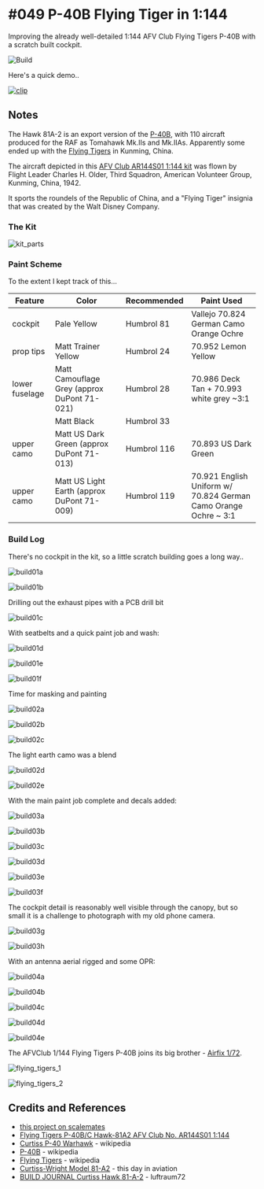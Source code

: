 # #049 P-40B Flying Tiger in 1:144

Improving the already well-detailed 1:144 AFV Club Flying Tigers P-40B with a scratch built cockpit.

![Build](./assets/AFVClub68_build.jpg?raw=true)

Here's a quick demo..

[![clip](https://img.youtube.com/vi/video_id/0.jpg)](https://www.youtube.com/watch?v=video_id)

## Notes

The Hawk 81A-2 is an export version of the [P-40B](https://en.wikipedia.org/wiki/Curtiss_P-40_Warhawk_variants#P-40B),
with 110 aircraft produced for the RAF as Tomahawk Mk.IIs and Mk.IIAs.
Apparently some ended up with the [Flying Tigers](https://en.wikipedia.org/wiki/Flying_Tigers) in Kunming, China.

The aircraft depicted in this
[AFV Club AR144S01 1:144 kit](https://www.scalemates.com/kits/afv-club-ar144s01-flying-tigers-p-40b-c-hawk-81a2--969209)
was flown by Flight Leader Charles H. Older,
Third Squadron, American Volunteer Group, Kunming, China, 1942.

It sports the roundels of the Republic of China, and a "Flying Tiger" insignia that was created by the Walt Disney Company.

### The Kit

![kit_parts](./assets/kit_parts.jpg?raw=true)

### Paint Scheme

To the extent I kept track of this...

| Feature         | Color                                        | Recommended | Paint Used |
|-----------------|----------------------------------------------|-------------|------------|
| cockpit         | Pale Yellow                                  | Humbrol 81  | Vallejo 70.824 German Camo Orange Ochre |
| prop tips       | Matt Trainer Yellow                          | Humbrol 24  | 70.952 Lemon Yellow |
| lower fuselage  | Matt Camouflage Grey (approx DuPont 71-021)  | Humbrol 28  | 70.986 Deck Tan + 70.993 white grey ~3:1 |
|                 | Matt Black                                   | Humbrol 33  | |
| upper camo      | Matt US Dark Green (approx DuPont 71-013)    | Humbrol 116 | 70.893 US Dark Green |
| upper camo      | Matt US Light Earth (approx DuPont 71-009)   | Humbrol 119 | 70.921 English Uniform w/ 70.824 German Camo Orange Ochre ~ 3:1 |

### Build Log

There's no cockpit in the kit, so a little scratch building goes a long way..

![build01a](./assets/build01a.jpg?raw=true)

![build01b](./assets/build01b.jpg?raw=true)

Drilling out the exhaust pipes with a PCB drill bit

![build01c](./assets/build01c.jpg?raw=true)

With seatbelts and a quick paint job and wash:

![build01d](./assets/build01d.jpg?raw=true)

![build01e](./assets/build01e.jpg?raw=true)

![build01f](./assets/build01f.jpg?raw=true)

Time for masking and painting

![build02a](./assets/build02a.jpg?raw=true)

![build02b](./assets/build02b.jpg?raw=true)

![build02c](./assets/build02c.jpg?raw=true)

The light earth camo was a blend

![build02d](./assets/build02d.jpg?raw=true)

![build02e](./assets/build02e.jpg?raw=true)

With the main paint job complete and decals added:

![build03a](./assets/build03a.jpg?raw=true)

![build03b](./assets/build03b.jpg?raw=true)

![build03c](./assets/build03c.jpg?raw=true)

![build03d](./assets/build03d.jpg?raw=true)

![build03e](./assets/build03e.jpg?raw=true)

![build03f](./assets/build03f.jpg?raw=true)

The cockpit detail is reasonably well visible through the canopy, but so small it is a challenge to photograph with my old phone camera.

![build03g](./assets/build03g.jpg?raw=true)

![build03h](./assets/build03h.jpg?raw=true)

With an antenna aerial rigged and some OPR:

![build04a](./assets/build04a.jpg?raw=true)

![build04b](./assets/build04b.jpg?raw=true)

![build04c](./assets/build04c.jpg?raw=true)

![build04d](./assets/build04d.jpg?raw=true)

![build04e](./assets/build04e.jpg?raw=true)

The AFVClub 1/144 Flying Tigers P-40B joins its big brother - [Airfix 1/72](https://modelart.tardate.com/projects/p40/flyingtigers/).

![flying_tigers_1](./assets/flying_tigers_1.jpg?raw=true)

![flying_tigers_2](./assets/flying_tigers_2.jpg?raw=true)

## Credits and References

* [this project on scalemates](https://www.scalemates.com/profiles/mate.php?id=74137&p=projects&project=127984)
* [Flying Tigers P-40B/C Hawk-81A2 AFV Club No. AR144S01 1:144](https://www.scalemates.com/kits/afv-club-ar144s01-flying-tigers-p-40b-c-hawk-81a2--969209)
* [Curtiss P-40 Warhawk](https://en.wikipedia.org/wiki/Curtiss_P-40_Warhawk) - wikipedia
* [P-40B](https://en.wikipedia.org/wiki/Curtiss_P-40_Warhawk_variants#P-40B) - wikipedia
* [Flying Tigers](https://en.wikipedia.org/wiki/Flying_Tigers) - wikipedia
* [Curtiss-Wright Model 81-A2](https://www.thisdayinaviation.com/tag/curtiss-wright-model-81-a2/) - this day in aviation
* [BUILD JOURNAL Curtiss Hawk 81-A-2](https://luftraum72.com/curtiss-hawk-81-a-2-diary/) - luftraum72
